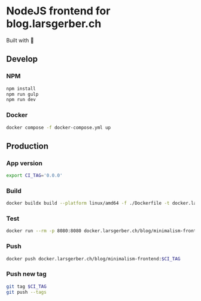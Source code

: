 # NodeJS frontend for blog.larsgerber.ch

Built with 🐳

## Develop

### NPM

```bash
npm install
npm run gulp
npm run dev
```

### Docker

```bash
docker compose -f docker-compose.yml up
```

## Production

### App version

```bash
export CI_TAG='0.0.0'
```

### Build

```bash
docker buildx build --platform linux/amd64 -f ./Dockerfile -t docker.larsgerber.ch/blog/minimalism-frontend:$CI_TAG .
```

### Test

```bash
docker run --rm -p 8080:8080 docker.larsgerber.ch/blog/minimalism-frontend:$CI_TAG
```

### Push

```bash
docker push docker.larsgerber.ch/blog/minimalism-frontend:$CI_TAG
```

### Push new tag

```bash
git tag $CI_TAG
git push --tags
```
